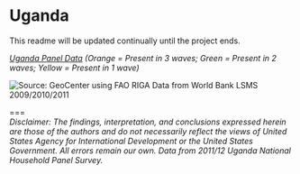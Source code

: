 Uganda
======
This readme will be updated continually until the project ends.  
  
*[Uganda Panel Data][1] (Orange = Present in 3 waves; Green = Present in 2 waves; Yellow = Present in 1 wave)*
<p><img src="https://cloud.githubusercontent.com/assets/5873344/6898326/7de7e184-d6c7-11e4-9d24-0a2ecb1453bc.png" alt="Source: GeoCenter using FAO RIGA Data from World Bank LSMS 2009/2010/2011" align="middle"></p>

===  
*Disclaimer: The findings, interpretation, and conclusions expressed herein are those of the authors and do not necessarily reflect the views of United States Agency for International Development or the United States Government. All errors remain our own. Data from 2011/12 Uganda National Household Panel Survey.*  

[1]: http://arcg.is/1G000Xb  
